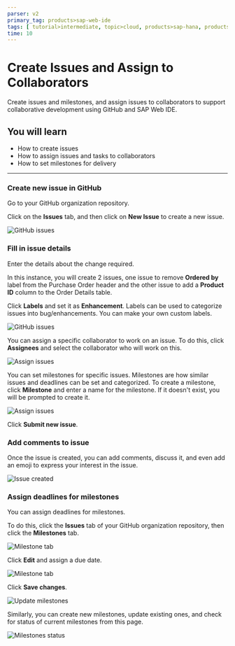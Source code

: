 ```yaml
---
parser: v2
primary_tag: products>sap-web-ide
tags: [ tutorial>intermediate, topic>cloud, products>sap-hana, products>sap-web-ide, products>sap-cloud-platform ]
time: 10
---
```


# Create Issues and Assign to Collaborators
<!-- description --> Create issues and milestones, and assign issues to collaborators to support collaborative development using GitHub and SAP Web IDE.

## You will learn  
  - How to create issues
  - How to assign issues and tasks to collaborators
  - How to set milestones for delivery

---

### Create new issue in GitHub


Go to your GitHub organization repository.

Click on the **Issues** tab, and then click on **New Issue** to create a new issue.

![GitHub issues](p4_2.png)


### Fill in issue details


Enter the details about the change required.

In this instance, you will create 2 issues, one issue to remove **Ordered by** label from the Purchase Order header and the other issue to add a **Product ID** column to the Order Details table.

Click **Labels** and set it as **Enhancement**. Labels can be used to categorize issues into bug/enhancements. You can make your own custom labels.

![GitHub issues](p4_3b.png)

You can assign a specific collaborator to work on an issue. To do this, click **Assignees** and select the collaborator who will work on this.

![Assign issues](p4_3c.png)

You can set milestones for specific issues. Milestones are how similar issues and deadlines can be set and categorized. To create a milestone, click **Milestone** and enter a name for the milestone. If it doesn't exist, you will be prompted to create it.

![Assign issues](p4_3d.png)

Click **Submit new issue**.


### Add comments to issue


Once the issue is created, you can add comments, discuss it, and even add an emoji to express your interest in the issue.

![Issue created](p4_4.png)


### Assign deadlines for milestones


You can assign deadlines for milestones.

To do this, click the **Issues** tab of your GitHub organization repository, then click the **Milestones** tab.

![Milestone tab](p4_5a.png)

Click **Edit** and assign a due date.

![Milestone tab](p4_5b.png)

Click **Save changes**.


![Update milestones](p4_5c.png)


Similarly, you can create new milestones, update existing ones, and check for status of current milestones from this page.

![Milestones status](p4_6.png)

